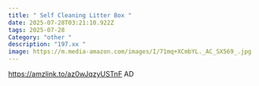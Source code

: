 ```yaml
---
title: " Self Cleaning Litter Box "
date: 2025-07-28T03:21:10.922Z
tags: 2025-07-28
Category: "other "
description: "197.xx "
image: https://m.media-amazon.com/images/I/71mq+XCmbYL._AC_SX569_.jpg
---
```

https://amzlink.to/az0wJqzyUSTnF      AD